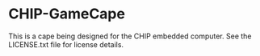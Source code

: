 # CHIP-GameCape

This is a cape being designed for the CHIP embedded computer. See the LICENSE.txt file for license details.
